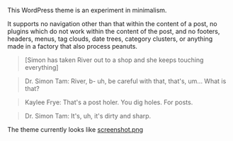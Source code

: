 This WordPress theme is an experiment in minimalism.

It supports no navigation other than that within the content of a post, no plugins which do not work within the content of the post, and no footers, headers, menus, tag clouds, date trees, category clusters, or anything made in a factory that also process peanuts.

>  [Simon has taken River out to a shop and she keeps touching everything]

>  Dr. Simon Tam: River, b- uh, be careful with that, that's, um... What is that?

>  Kaylee Frye: That's a post holer. You dig holes. For posts.

>  Dr. Simon Tam: It's, uh, it's dirty and sharp.

The theme currently looks like [screenshot.png](https://raw.github.com/waded/postholer/master/wp-content/themes/postholer/screenshot.png)

